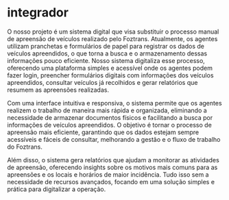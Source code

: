 # integrador
O nosso projeto é um sistema digital que visa substituir o processo manual de apreensão de veículos realizado pelo Foztrans. Atualmente, os agentes utilizam pranchetas e formulários de papel para registrar os dados de veículos apreendidos, o que torna a busca e o armazenamento dessas informações pouco eficiente. Nosso sistema digitaliza esse processo, oferecendo uma plataforma simples e acessível onde os agentes podem fazer login, preencher formulários digitais com informações dos veículos apreendidos, consultar veículos já recolhidos e gerar relatórios que resumem as apreensões realizadas.

Com uma interface intuitiva e responsiva, o sistema permite que os agentes realizem o trabalho de maneira mais rápida e organizada, eliminando a necessidade de armazenar documentos físicos e facilitando a busca por informações de veículos apreendidos. O objetivo é tornar o processo de apreensão mais eficiente, garantindo que os dados estejam sempre acessíveis e fáceis de consultar, melhorando a gestão e o fluxo de trabalho do Foztrans.

Além disso, o sistema gera relatórios que ajudam a monitorar as atividades de apreensão, oferecendo insights sobre os motivos mais comuns para as apreensões e os locais e horários de maior incidência. Tudo isso sem a necessidade de recursos avançados, focando em uma solução simples e prática para digitalizar a operação.